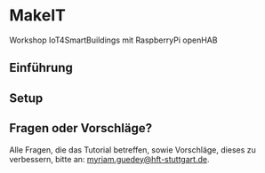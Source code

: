 # MakeIT
Workshop IoT4SmartBuildings mit RaspberryPi openHAB

## Einführung

## Setup


## Fragen oder Vorschläge?
Alle Fragen, die das Tutorial betreffen, sowie Vorschläge, dieses zu verbessern, bitte an:
[myriam.guedey@hft-stuttgart.de](mailto:myriam.guedey@hft-stuttgart.de).
